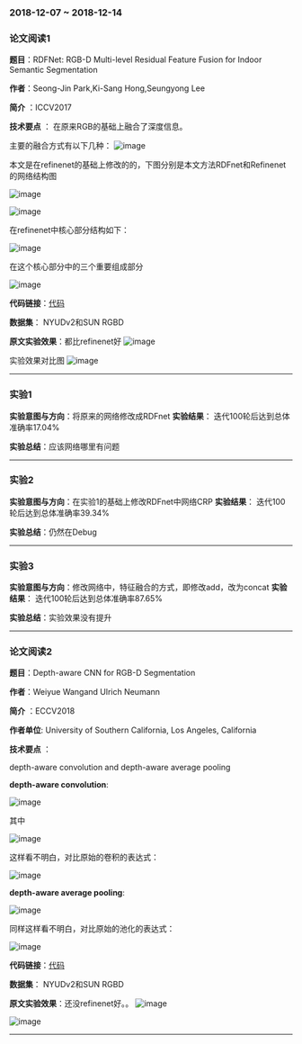 ### 2018-12-07 ~ 2018-12-14
### **论文阅读1**
**题目**：RDFNet: RGB-D Multi-level Residual Feature Fusion for Indoor Semantic Segmentation

**作者**：Seong-Jin Park,Ki-Sang Hong,Seungyong Lee

**简介** ：ICCV2017

**技术要点** ：
在原来RGB的基础上融合了深度信息。

主要的融合方式有以下几种：
![image](https://github.com/3013216006/seminar/blob/master/18-12-14/rhfs.png)


本文是在refinenet的基础上修改的的，下图分别是本文方法RDFnet和Refinenet的网络结构图

![image](https://github.com/3013216006/seminar/blob/master/18-12-14/rdf1.png)

![image](https://github.com/3013216006/seminar/blob/master/18-12-14/refinnnet.png)

在refinenet中核心部分结构如下：

![image](https://github.com/3013216006/seminar/blob/master/18-12-14/refinet.png)

在这个核心部分中的三个重要组成部分

![image](https://github.com/3013216006/seminar/blob/master/18-12-14/refinenet2.png)


**代码链接**：[代码](https://github.com/yun-liu/rcf)

**数据集**： NYUDv2和SUN RGBD

**原文实验效果**：都比refinenet好
![image](https://github.com/3013216006/seminar/blob/master/18-12-14/res.png)

实验效果对比图
![image](https://github.com/3013216006/seminar/blob/master/18-12-14/show.png)



---

### **实验1**
**实验意图与方向**：将原来的网络修改成RDFnet
**实验结果**：
迭代100轮后达到总体准确率17.04%

**实验总结**：应该网络哪里有问题

---
### **实验2**
**实验意图与方向**：在实验1的基础上修改RDFnet中网络CRP
**实验结果**：
迭代100轮后达到总体准确率39.34%

**实验总结**：仍然在Debug

---
### **实验3**
**实验意图与方向**：修改网络中，特征融合的方式，即修改add，改为concat
**实验结果**：
迭代100轮后达到总体准确率87.65%

**实验总结**：实验效果没有提升

---

### **论文阅读2**
**题目**：Depth-aware CNN for RGB-D Segmentation

**作者**：Weiyue Wangand Ulrich Neumann

**简介** ：ECCV2018

**作者单位**: University of Southern California, Los Angeles, California


**技术要点** ：

depth-aware convolution and depth-aware average pooling

**depth-aware convolution**:

![image](https://github.com/3013216006/seminar/blob/master/18-12-14/gs2.png)

其中


![image](https://github.com/3013216006/seminar/blob/master/18-12-14/gs3.png)

这样看不明白，对比原始的卷积的表达式：

![image](https://github.com/3013216006/seminar/blob/master/18-12-14/gs1.png)

**depth-aware average pooling**:



![image](https://github.com/3013216006/seminar/blob/master/18-12-14/gs5.png)


同样这样看不明白，对比原始的池化的表达式：

![image](https://github.com/3013216006/seminar/blob/master/18-12-14/gs5.png)

**代码链接**：[代码](https://github.com/yun-liu/rcf)

**数据集**： NYUDv2和SUN RGBD

**原文实验效果**：还没refinenet好。。
![image](https://github.com/3013216006/seminar/blob/master/18-12-14/res2.png)

![image](https://github.com/3013216006/seminar/blob/master/18-12-14/res3.png)


---



